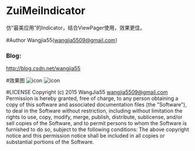 # ZuiMeiIndicator
仿“最美应用”的Indicator，结合ViewPager使用，效果更佳。

#Author
 Wangjia55(wangjia5509@gmail.com）
### Blog:
  http://blog.csdn.net/wangjia55

#效果图
![icon](https://github.com/wangjia55/ZuiMeiIndicator/blob/master/screen_shot1.png)
![icon](https://github.com/wangjia55/ZuiMeiIndicator/blob/master/screen_shot2.png)

#LICENSE
  Copyright (c) 2015 WangJia55 <wangjia5509@gmail.com>
  Permission is hereby granted, free of charge, to any person obtaining a copy
  of this software and associated documentation files (the "Software"), to deal
  in the Software without restriction, including without limitation the rights
  to use, copy, modify, merge, publish, distribute, sublicense, and/or sell
  copies of the Software, and to permit persons to whom the Software is
  furnished to do so, subject to the following conditions:
  The above copyright notice and this permission notice shall be included in
  all copies or substantial portions of the Software.

